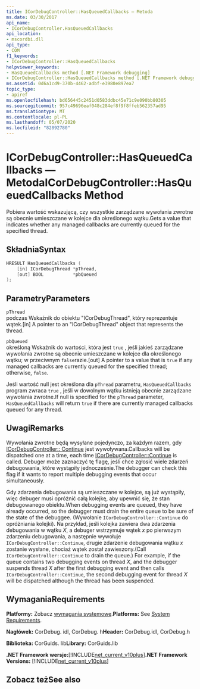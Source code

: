 ```yaml
---
title: ICorDebugController::HasQueuedCallbacks — Metoda
ms.date: 03/30/2017
api_name:
- ICorDebugController.HasQueuedCallbacks
api_location:
- mscordbi.dll
api_type:
- COM
f1_keywords:
- ICorDebugController::HasQueuedCallbacks
helpviewer_keywords:
- HasQueuedCallbacks method [.NET Framework debugging]
- ICorDebugController::HasQueuedCallbacks method [.NET Framework debugging]
ms.assetid: 0d6a1cd9-370b-4462-adbf-e3980e897ea7
topic_type:
- apiref
ms.openlocfilehash: bd656445c2451d0583ddbc45e71c9e090bb80305
ms.sourcegitcommit: 957c49696eaf048c284ef8f9f8ffeb562357ad95
ms.translationtype: MT
ms.contentlocale: pl-PL
ms.lasthandoff: 05/07/2020
ms.locfileid: "82892780"
---
```

# <a name="icordebugcontrollerhasqueuedcallbacks-method"></a><span data-ttu-id="13913-102">ICorDebugController::HasQueuedCallbacks — Metoda</span><span class="sxs-lookup"><span data-stu-id="13913-102">ICorDebugController::HasQueuedCallbacks Method</span></span>
<span data-ttu-id="13913-103">Pobiera wartość wskazującą, czy wszystkie zarządzane wywołania zwrotne są obecnie umieszczane w kolejce dla określonego wątku.</span><span class="sxs-lookup"><span data-stu-id="13913-103">Gets a value that indicates whether any managed callbacks are currently queued for the specified thread.</span></span>  
  
## <a name="syntax"></a><span data-ttu-id="13913-104">Składnia</span><span class="sxs-lookup"><span data-stu-id="13913-104">Syntax</span></span>  
  
```cpp  
HRESULT HasQueuedCallbacks (  
    [in] ICorDebugThread *pThread,  
    [out] BOOL           *pbQueued  
);  
```  
  
## <a name="parameters"></a><span data-ttu-id="13913-105">Parametry</span><span class="sxs-lookup"><span data-stu-id="13913-105">Parameters</span></span>  
 `pThread`  
 <span data-ttu-id="13913-106">podczas Wskaźnik do obiektu "ICorDebugThread", który reprezentuje wątek.</span><span class="sxs-lookup"><span data-stu-id="13913-106">[in] A pointer to an "ICorDebugThread" object that represents the thread.</span></span>  
  
 `pbQueued`  
 <span data-ttu-id="13913-107">określoną Wskaźnik do wartości, która jest `true` , jeśli jakieś zarządzane wywołania zwrotne są obecnie umieszczane w kolejce dla określonego wątku; w przeciwnym `false`razie.</span><span class="sxs-lookup"><span data-stu-id="13913-107">[out] A pointer to a value that is `true` if any managed callbacks are currently queued for the specified thread; otherwise, `false`.</span></span>  
  
 <span data-ttu-id="13913-108">Jeśli wartość null jest określona dla `pThread` parametru, `HasQueuedCallbacks` program zwraca `true` , jeśli w dowolnym wątku istnieją obecnie zarządzane wywołania zwrotne.</span><span class="sxs-lookup"><span data-stu-id="13913-108">If null is specified for the `pThread` parameter, `HasQueuedCallbacks` will return `true` if there are currently managed callbacks queued for any thread.</span></span>  
  
## <a name="remarks"></a><span data-ttu-id="13913-109">Uwagi</span><span class="sxs-lookup"><span data-stu-id="13913-109">Remarks</span></span>  
 <span data-ttu-id="13913-110">Wywołania zwrotne będą wysyłane pojedynczo, za każdym razem, gdy [ICorDebugController:: Continue](icordebugcontroller-continue-method.md) jest wywoływana.</span><span class="sxs-lookup"><span data-stu-id="13913-110">Callbacks will be dispatched one at a time, each time [ICorDebugController::Continue](icordebugcontroller-continue-method.md) is called.</span></span> <span data-ttu-id="13913-111">Debuger może zaznaczyć tę flagę, jeśli chce zgłosić wiele zdarzeń debugowania, które wystąpiły jednocześnie.</span><span class="sxs-lookup"><span data-stu-id="13913-111">The debugger can check this flag if it wants to report multiple debugging events that occur simultaneously.</span></span>  
  
 <span data-ttu-id="13913-112">Gdy zdarzenia debugowania są umieszczane w kolejce, są już wystąpiły, więc debuger musi opróżnić całą kolejkę, aby upewnić się, że stan debugowanego obiektu.</span><span class="sxs-lookup"><span data-stu-id="13913-112">When debugging events are queued, they have already occurred, so the debugger must drain the entire queue to be sure of the state of the debuggee.</span></span> <span data-ttu-id="13913-113">(Wywołanie `ICorDebugController::Continue` do opróżniania kolejki). Na przykład, jeśli kolejka zawiera dwa zdarzenia debugowania w wątku *X*, a debuger wstrzymuje wątek *x* po pierwszym zdarzeniu debugowania, a następnie wywołuje `ICorDebugController::Continue`, drugie zdarzenie debugowania wątku *x* zostanie wysłane, chociaż wątek został zawieszony.</span><span class="sxs-lookup"><span data-stu-id="13913-113">(Call `ICorDebugController::Continue` to drain the queue.) For example, if the queue contains two debugging events on thread *X*, and the debugger suspends thread *X* after the first debugging event and then calls `ICorDebugController::Continue`, the second debugging event for thread *X* will be dispatched although the thread has been suspended.</span></span>  
  
## <a name="requirements"></a><span data-ttu-id="13913-114">Wymagania</span><span class="sxs-lookup"><span data-stu-id="13913-114">Requirements</span></span>  
 <span data-ttu-id="13913-115">**Platformy:** Zobacz [wymagania systemowe](../../get-started/system-requirements.md).</span><span class="sxs-lookup"><span data-stu-id="13913-115">**Platforms:** See [System Requirements](../../get-started/system-requirements.md).</span></span>  
  
 <span data-ttu-id="13913-116">**Nagłówek:** CorDebug. idl, CorDebug. h</span><span class="sxs-lookup"><span data-stu-id="13913-116">**Header:** CorDebug.idl, CorDebug.h</span></span>  
  
 <span data-ttu-id="13913-117">**Biblioteka:** CorGuids. lib</span><span class="sxs-lookup"><span data-stu-id="13913-117">**Library:** CorGuids.lib</span></span>  
  
 <span data-ttu-id="13913-118">**.NET Framework wersje:**[!INCLUDE[net_current_v10plus](../../../../includes/net-current-v10plus-md.md)]</span><span class="sxs-lookup"><span data-stu-id="13913-118">**.NET Framework Versions:** [!INCLUDE[net_current_v10plus](../../../../includes/net-current-v10plus-md.md)]</span></span>  
  
## <a name="see-also"></a><span data-ttu-id="13913-119">Zobacz też</span><span class="sxs-lookup"><span data-stu-id="13913-119">See also</span></span>
